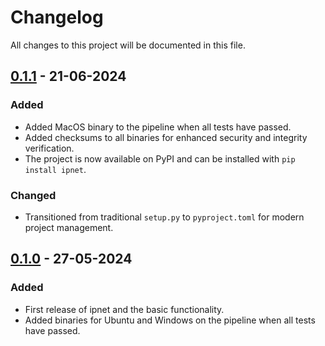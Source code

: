 # Changelog
All changes to this project will be documented in this file.

## [0.1.1] - 21-06-2024

### Added
- Added MacOS binary to the pipeline when all tests have passed.
- Added checksums to all binaries for enhanced security and integrity verification.
- The project is now available on PyPI and can be installed with `pip install ipnet`.

### Changed
- Transitioned from traditional `setup.py` to `pyproject.toml` for modern project management.

[0.1.1]: https://github.com/nicanorflavier/ipnet/releases/tag/v0.1.1

## [0.1.0] - 27-05-2024

### Added
- First release of ipnet and the basic functionality.
- Added binaries for Ubuntu and Windows on the pipeline when all tests have passed.

[0.1.0]: https://github.com/nicanorflavier/ipnet/releases/tag/v0.1.0